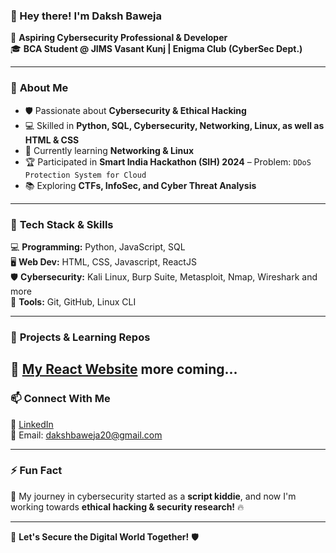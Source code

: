 ### 👋 Hey there! I'm Daksh Baweja 
🚀 **Aspiring Cybersecurity Professional & Developer**  
🎓 **BCA Student @ JIMS Vasant Kunj | Enigma Club (CyberSec Dept.)**  

---

### 🔹 **About Me**
- 🛡️ Passionate about **Cybersecurity & Ethical Hacking**
- 💻 Skilled in **Python, SQL, Cybersecurity, Networking, Linux, as well as HTML & CSS**
- 🎯 Currently learning **Networking & Linux**
- 🏆 Participated in **Smart India Hackathon (SIH) 2024** – Problem: `DDoS Protection System for Cloud`
- 📚 Exploring **CTFs, InfoSec, and Cyber Threat Analysis**

---

### 🔹 **Tech Stack & Skills**
💻 **Programming:** Python, JavaScript, SQL  
🖥️ **Web Dev:** HTML, CSS, Javascript, ReactJS  
🛡️ **Cybersecurity:** Kali Linux, Burp Suite, Metasploit, Nmap, Wireshark and more  
🔧 **Tools:** Git, GitHub, Linux CLI  

---

### 📌 **Projects & Learning Repos**
🚀 [My React Website](https://travelshala.vercel.app/)
more coming...
---

### 📫 **Connect With Me**
💼 [LinkedIn](https://www.linkedin.com/in/dakshbaweja/)  
📧 Email: dakshbaweja20@gmail.com 

---

### ⚡ **Fun Fact**
🔹 My journey in cybersecurity started as a **script kiddie**, and now I'm working towards **ethical hacking & security research!** 🔥

---

🚀 **Let's Secure the Digital World Together!** 🛡️
